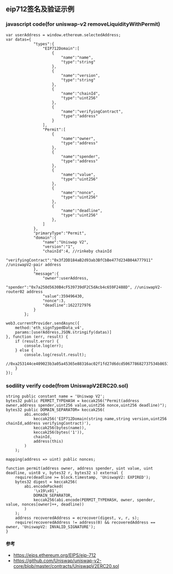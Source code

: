## eip712签名及验证示例
### javascript code(for uniswap-v2 removeLiquidityWithPermit)
    var userAddress = window.ethereum.selectedAddress;
    var datas={
                "types":{
                    "EIP712Domain":[
                        {
                            "name":"name",
                            "type":"string"
                        },
                        {
                            "name":"version",
                            "type":"string"
                        },
                        {
                            "name":"chainId",
                            "type":"uint256"
                        },
                        {
                            "name":"verifyingContract",
                            "type":"address"
                        }
                    ],
                    "Permit":[
                        {
                            "name":"owner",
                            "type":"address"
                        },
                        {
                            "name":"spender",
                            "type":"address"
                        },
                        {
                            "name":"value",
                            "type":"uint256"
                        },
                        {
                            "name":"nonce",
                            "type":"uint256"
                        },
                        {
                            "name":"deadline",
                            "type":"uint256"
                        },
                    ]
                },
                "primaryType":"Permit",
                "domain":{
                    "name":"Uniswap V2",
                    "version":"1",
                    "chainId":4, //rinkeby chainId
                    "verifyingContract":"0x3f2DD184aB2d93ab3BfCbBe477d234B04A777911" //uniswapV2-pair address
                },
                "message":{
                    "owner":userAddress,
                    "spender":"0x7a250d5630B4cF539739dF2C5dAcb4c659F2488D", //uniswapV2-router02 address
                    "value":359496430,
                    "nonce":3,
                    "deadline":1622727976
                }
            };

    web3.currentProvider.sendAsync({
        method:'eth_signTypedData_v4',
        params:[userAddress,JSON.stringify(datas)]
    }, function (err, result) {
        if (result.error) {
            console.log(err);
        } else {
            console.log(result.result);
            //0xa253144ce409023b3a05a45365e88316ac02f1fd27d6dcd506778682737534b865156889d623aee9caaf3d393a94585e0d8eeb3a184b94b0f3ab2ce44b2ff6c61c
        }
    });

### sodility verify code(from UniswapV2ERC20.sol)
    string public constant name = 'Uniswap V2';
    bytes32 public PERMIT_TYPEHASH = keccak256("Permit(address owner,address spender,uint256 value,uint256 nonce,uint256 deadline)");
    bytes32 public DOMAIN_SEPARATOR= keccak256(
            abi.encode(
                keccak256('EIP712Domain(string name,string version,uint256 chainId,address verifyingContract)'),
                keccak256(bytes(name)),
                keccak256(bytes('1')),
                chainId,
                address(this)
            )
        );

    mapping(address => uint) public nonces;

    function permit(address owner, address spender, uint value, uint deadline, uint8 v, bytes32 r, bytes32 s) external {
        require(deadline >= block.timestamp, 'UniswapV2: EXPIRED');
        bytes32 digest = keccak256(
            abi.encodePacked(
                '\x19\x01',
                DOMAIN_SEPARATOR,
                keccak256(abi.encode(PERMIT_TYPEHASH, owner, spender, value, nonces[owner]++, deadline))
            )
        );
        address recoveredAddress = ecrecover(digest, v, r, s);
        require(recoveredAddress != address(0) && recoveredAddress == owner, 'UniswapV2: INVALID_SIGNATURE');
    }

#### 参考
- https://eips.ethereum.org/EIPS/eip-712
- https://github.com/Uniswap/uniswap-v2-core/blob/master/contracts/UniswapV2ERC20.sol